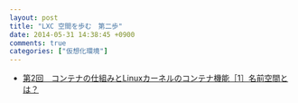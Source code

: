 ```yaml
---
layout: post
title: "LXC 空間を歩む　第二歩"
date: 2014-05-31 14:38:45 +0900
comments: true
categories: ["仮想化環境"]
---
```


* [第2回　コンテナの仕組みとLinuxカーネルのコンテナ機能［1］名前空間とは？](http://gihyo.jp/admin/serial/01/linux_containers/0002?page=1)

